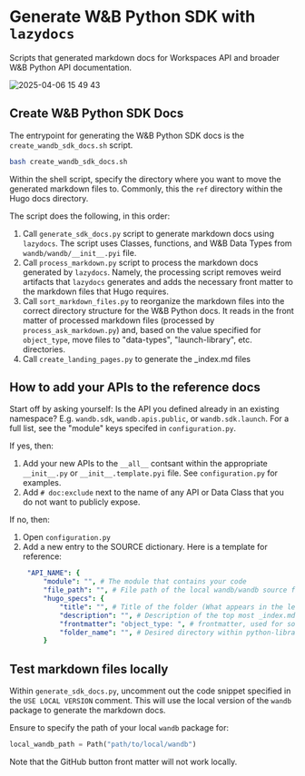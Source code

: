 # Generate W&B Python SDK with `lazydocs`

Scripts that generated markdown docs for Workspaces API and broader W&B Python API documentation.


![2025-04-06 15 49 43](https://github.com/user-attachments/assets/bf598bb4-3e08-47db-9a06-a5429368b730)


## Create W&B Python SDK Docs

The entrypoint for generating the W&B Python SDK docs is the `create_wandb_sdk_docs.sh` script. 

```bash
bash create_wandb_sdk_docs.sh
```

Within the shell script, specify the directory where you want to move the generated markdown files to. Commonly, this the `ref` directory within the Hugo docs directory. 

The script does the following, in this order:

1. Call `generate_sdk_docs.py` script to generate markdown docs using `lazydocs`. The script uses Classes, functions, and W&B Data Types from `wandb/wandb/__init__.pyi` file.
2. Call `process_markdown.py` script to process the markdown docs generated by `lazydocs`. Namely, the processing script removes weird artifacts that `lazydocs` generates and adds the necessary front matter to the markdown files that Hugo requires.
3. Call `sort_markdown_files.py` to reorganize the markdown files into the correct directory structure for the W&B Python docs. It reads in the front matter of processed markdown files (processed by `process_ask_markdown.py`) and, based on the value specified for `object_type`, move files to "data-types", "launch-library", etc. directories.
4. Call `create_landing_pages.py` to generate the _index.md files


## How to add your APIs to the reference docs

Start off by asking yourself: Is the API you defined already in an existing namespace? E.g. `wandb.sdk`, `wandb.apis.public`, or `wandb.sdk.launch`. For a full list, see the "module" keys specifed in `configuration.py`.

If yes, then:

1. Add your new APIs to the `__all__` contsant within the appropriate `__init__.py` or `__init__.template.pyi` file. See  `configuration.py` for examples.
2. Add `# doc:exclude` next to the name of any API or Data Class that you do not want to publicly expose. 
 

If no, then:

1. Open `configuration.py`
2. Add a new entry to the SOURCE dictionary. Here is a template for reference:
   ```yaml
    "API_NAME": {
        "module": "", # The module that contains your code
        "file_path": "", # File path of the local wandb/wandb source files
        "hugo_specs": {
            "title": "", # Title of the folder (What appears in the left navigation)
            "description": "", # Description of the top most _index.md file
            "frontmatter": "object_type: ", # frontmatter, used for sorting
            "folder_name": "", # Desired directory within python-library E.g. python-library/launch-library, python-library/data-type/
        }
   ```


## Test markdown files locally

Within `generate_sdk_docs.py`, uncomment out the code snippet specified in the `USE LOCAL VERSION` comment. This will use the local version of the `wandb` package to generate the markdown docs. 

Ensure to specify the path of your local `wandb` package for:

```python title="generate_sdk_docs.py"
local_wandb_path = Path("path/to/local/wandb")
```

Note that the GitHub button front matter will not work locally.

